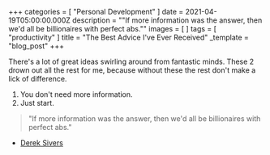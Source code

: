 +++
categories = [ "Personal Development" ]
date = 2021-04-19T05:00:00.000Z
description = "\"If more information was the answer, then we'd all be billionaires with perfect abs.\""
images = [ ]
tags = [ "productivity" ]
title = "The Best Advice I've Ever Received"
_template = "blog_post"
+++

There's a lot of great ideas swirling around from fantastic minds. These 2 drown out all the rest for me, because without these the rest don't make a lick of difference.

1. You don't need more information.
2. Just start.

> "If more information was the answer, then we'd all be billionaires with perfect abs."

* [Derek Sivers](https://www.goodreads.com/quotes/9199125-if-more-information-was-the-answer-then-we-d-all-be)
